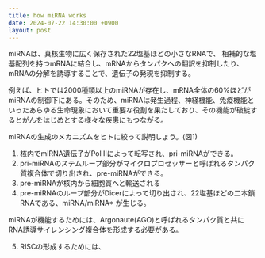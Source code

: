 ```yaml
---
title: how miRNA works
date: 2024-07-22 14:30:00 +0900
layout: post
---
```


miRNAは、真核生物に広く保存された22塩基ほどの小さなRNAで、
相補的な塩基配列を持つmRNAに結合し、mRNAからタンパクへの翻訳を抑制したり、mRNAの分解を誘導することで、遺伝子の発現を抑制する。

例えば、ヒトでは2000種類以上のmiRNAが存在し、mRNA全体の60%ほどがmiRNAの制御下にある。そのため、miRNAは発生過程、神経機能、免疫機能といったあらゆる生命現象において重要な役割を果たしており、その機能が破綻するとがんをはじめとする様々な疾患にもつながる。

miRNAの生成のメカニズムをヒトに絞って説明しょう。(図1)

1. 核内でmiRNA遺伝子がPol Ⅱによって転写され、pri-miRNAができる。
2. pri-miRNAのステムループ部分がマイクロプロセッサーと呼ばれるタンパク質複合体で切り出され、pre-miRNAができる。
3. pre-miRNAが核内から細胞質へと輸送される
4. pre-miRNAのループ部分がDicerによって切り出され、22塩基ほどの二本鎖RNAである、miRNA/miRNA* が生じる。

miRNAが機能するためには、Argonaute(AGO)と呼ばれるタンパク質と共にRNA誘導サイレンシング複合体を形成する必要がある。

5. RISCの形成するためには、


